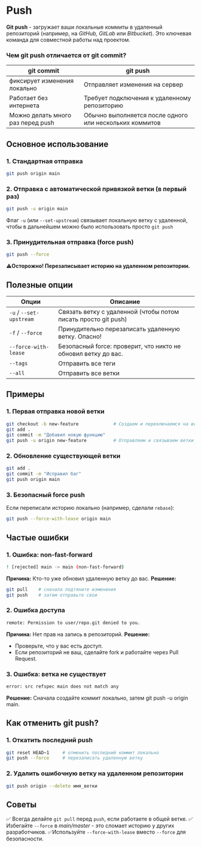 # Push
**Git push** - загружает ваши локальные коммиты в удаленный репозиторий (например, на *GitHub, GitLab* или *Bitbucket*). Это ключевая команда для совместной работы над проектом.
### Чем git push отличается от git commit?

| git commit                        | git push                                                |
| --------------------------------- | ------------------------------------------------------- |
| фиксирует изменения локально      | Отправляет изменения на сервер                          |
| Работает без интернета            | Требует подключения к удаленному репозиторию            |
| Можно делать много раз перед push | Обычно выполняется после одного или нескольких коммитов |

## Основное использование
### 1. Стандартная отправка
```bash
git push origin main
```
### 2. Отправка с автоматической привязкой ветки (в первый раз)
```bash
git push -u origin main
```
Флаг `-u` (или `--set-upstream`) связывает локальную ветку с удаленной, чтобы в дальнейшем можно было использовать просто `git push`
### 3. Принудительная отправка (force push)
```bash
git push --force
```
⚠️**Осторожно! Перезаписывает историю на удаленном репозитории.**
## Полезные опции

| Опции                   | Описание                                                       |
| ----------------------- | -------------------------------------------------------------- |
| `-u` / `--set-upstream` | Связать ветку с удаленной (чтобы потом писать просто git push) |
| `-f` / `--force`        | Принудительно перезаписать удаленную ветку. Опасно!            |
| `--force-with-lease`    | Безопасный force: проверит, что никто не обновил ветку до вас. |
| `--tags`                | Отправить все теги                                             |
| `--all`                 | Отправить все ветки                                            |
## Примеры
### 1. Первая отправка новой ветки
```bash
git checkout -b new-feature             # Создаем и переключаемся на ветку
git add .
git commit -m "Добавил новую функцию"
git push -u origin new-feature          # Отправляем и связываем ветки
```
### 2. Обновление существующей ветки
```bash
git add .
git commit -m "Исправил баг"
git push origin main
```
### 3. Безопасный force push
Если переписали историю локально (например, сделали `rebase`):
```bash
git push --force-with-lease origin main
```
## Частые ошибки
### 1. Ошибка: non-fast-forward
```bash
! [rejected] main -> main (non-fast-forward)
```
**Причина:** Кто-то уже обновил удаленную ветку до вас.
**Решение:**
```bash
git pull    # сначала подтяните изменения
git push    # затем отправьте свои
```
### 2. Ошибка доступа
```bash
remote: Permission to user/repo.git denied to you.
```
**Причина:** Нет прав на запись в репозиторий.
**Решение:**
- Проверьте, что у вас есть доступ.
- Если репозиторий не ваш, сделайте fork и работайте через Pull Request.
### 3. Ошибка: ветка не существует
```bash
error: src refspec main does not match any
```
**Решение:** Сначала создайте коммит локально, затем git push -u origin main.
## Как отменить git push?
### 1. Откатить последний push
```bash
git reset HEAD~1     # отменить последний коммит локально
git push --force     # перезаписать удаленную ветку
```
### 2. Удалить ошибочную ветку на удаленном репозитории
```bash
git push origin --delete имя_ветки
```
## Советы
✅ Всегда делайте `git pull` перед `push`, если работаете в общей ветке.
✅ Избегайте `--force` в *main/master* - это сломает историю у других разработчиков.
✅Используйте `--force-with-lease` вместо `--force` для безопасности.
